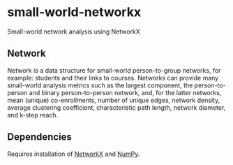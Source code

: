 # small-world-networkx
Small-world network analysis using NetworkX

## Network

Network is a data structure for small-world person-to-group networks, for example: students and their links to courses. Networks can provide many small-world analysis metrics such as the largest component, the person-to-person and binary person-to-person network, and, for the latter networks, mean (unique) co-enrollments, number of unique edges, network density, average clustering coefficient, characteristic path length, network diameter, and k-step reach.

## Dependencies

Requires installation of [NetworkX](https://pypi.org/project/networkx/) and [NumPy](https://numpy.org/).

